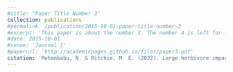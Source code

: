 ```yaml
---
#title: "Paper Title Number 3"
collection: publications
#permalink: /publication/2015-10-01-paper-title-number-3
#excerpt: 'This paper is about the number 3. The number 4 is left for future work.'
#date: 2015-10-01
#venue: 'Journal 1'
#paperurl: 'http://academicpages.github.io/files/paper3.pdf'
citation: 'Mohanbabu, N. & Ritchie, M. E. (2022). Large herbivore impact on plant biomass along multiple resource gradients in the Serengeti. <i>Journal of Ecology<i>, 110, 1537– 1547. [Link](https://besjournals.onlinelibrary.wiley.com/doi/pdfdirect/10.1111/1365-2745.13889)'
---
```



